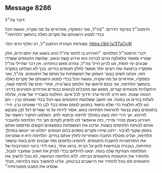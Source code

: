## Message 8286

דובר צה״ל: 

הרמטכ״ל בפיקוד הדרום: ״צה"ל, ואני כמפקדו, אחראיים על מה שקרה, ונעשה הכל בכדי למנוע הישנותם של מקרים כאלה בהמשך הלחימה״

מצורפת הצהרת הרמטכ״ל, רב-אלוף הרצי הלוי: https://bit.ly/3TuCv4I

דברי הרמטכ״ל המלאים: ״האירוע בו לוחמי צה"ל הרגו בשוגג את יותם חיים, אלון שמריז וסאמר טלאלקה זכרם לברכה הוא אירוע קשה וכואב. שלושת החטופים ששרדו שבעים ימי תופת, נעו לכיוון חיילי צה"ל, ונהרגו מאש כוחותינו. אין דבר שחיילי צה"ל ומפקדיו ברצועת עזה רוצים יותר מאשר לחלץ חטופים בחיים. בכך לא הצלחנו במקרה הזה. אנחנו חשים בצער העמוק של המשפחות על מותם של החטופים. 
צה"ל, ואני כמפקדו, אחראיים על מה שקרה, ונעשה הכל בכדי למנוע הישנותם של מקרים כאלה בהמשך הלחימה.
אני נכנס לראשו של הלוחם בשג'עייה, אחרי ימים של לחימה קשה, היתקלויות מטווחים קצרים, מפגש עם מחבלים לבושים בבגדים אזרחיים המגיעים בדרכי הונאה שונות. הוא חייב להיות ערני ודרוך לכל איום.
החלטה בשבריר של שניה, עלולה לעלות בחיים או במוות. אני חושב ששלושת החטופים עשו הכל בכדי שאנחנו נבין – הם נעו ללא חולצות כדי שלא נחשוד במטען לגופם ואחזו בבד לבן כדי שאנחנו נבין. 
הירי בחטופים בוצע בניגוד להוראות הפתיחה באש. אסור לירות על מי שמרים דגל לבן ומבקש להיכנע. אך הירי הזה בוצע במהלך לחימה ובתנאי לחץ.
השלמנו תחקיר ראשוני של האירוע באופן מהיר ומיידי, כזה שיאפשר לנו להפיק לקחים תוך כדי הלחימה ולהעביר אותם לכוחות הלוחמים בשטח. עדכנו את המשפחות בממצאים הקשים ופרסמנו אותם באופן שקוף לציבור. ייתכן שיהיו מקרים נוספים בהם חטופים יימלטו או יינטשו במהלך הלחימה, ועלינו מוטלת החובה והאחריות לחלץ אותם בחיים. הלחימה היא זו שמביאה את ההזדמנויות להשבת החטופים. לוחמינו נלחמים מזה שבעים ימים בעזה ובשאר החזיתות, בגבורה ובנחישות להגן על הבית. ברגע אחד, באה לידי ביטוי המורכבות של המלחמה הצודקת שלנו בעזה. יצאנו להילחם בכדי לפרק את האויב שמעבר לגבול, ולהחזיר את החטופות והחטופים הביתה. ללא הלחימה הנחושה, לא נוכל להשיב את החטופים ולא נוכל להחזיר את היישובים בביטחון. עלינו להמשיך בעוז בלחימה, מבלי שנסיט את המבט ממטרותיה״.

